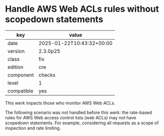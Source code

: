 [//]: # (werk v2)
# Handle AWS Web ACLs rules without scopedown statements

key        | value
---------- | ---
date       | 2025-01-22T10:43:32+00:00
version    | 2.3.0p25
class      | fix
edition    | cre
component  | checks
level      | 1
compatible | yes

This werk impacts those who monitor AWS Web ACLs.

The following scenario was not handled before this werk:
the rate-based rules for AWS Web access control lists (web ACLs)
may not have scopedown statements.
For example, considering all requests as a scope of inspection and rate limiting.
